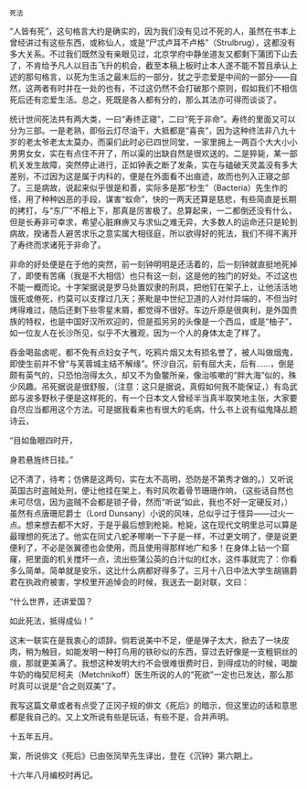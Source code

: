    死法 

   “人皆有死”，这句格言大约是确实的，因为我们没有见过不死的人，虽然在书本上曾经讲过有这些东西，或称仙人，或是“尸忒卢耳不卢格”（Strulbrug），这都没有多大关系。不过我们既然没有亲眼见过，北京学府中静坐道友又都剩下蒲团下山去了，不肯给予凡人以目击飞升的机会，截至本稿上板时止本人遂不能不暂且承认上述的那句格言，以死为生活之最末后的一部分，犹之乎恋爱是中间的一部分——自然，这两者有时并在一处的也有，不过这仍然不会打破那个原则，假如我们不相信死后还有恋爱生活。总之，死既是各人都有分的，那么其法亦可得而谈谈了。

   统计世间死法共有两大类，一曰“寿终正寝”，二曰“死于非命”。寿终的里面又可以分为三部。一是老熟，即俗云灯尽油干，大抵都是“喜丧”，因为这种终法非八九十岁的老太爷老太太莫办，而渠们此时必已四世同堂，一家里拥上一两百个大大小小男男女女，实在有点住不开了，所以渠的出缺自然是很欢送的。二是猝毙，某一部机关发生故障，突然停止进行，正如钟表之断了发条，实在与磕破天灵盖没有多大差别，不过因为这是属于内科的，便是在外面看不出痕迹，故而也列入正寝之部了。三是病故，说起来似乎很是和善，实际多是那“秒生”（Bacteria）先生作的怪，用了种种凶恶的手段，谋害“蚁命”，快的一两天还算是慈悲，有些简直是长期的拷打，与“东厂”不相上下，那真是厉害极了。总算起来，一二都倒还没有什么，但是长寿非可幸求，希望心脏麻痹又与求仙之难无异，大多数人的运命还只是轮到病故，揆诸吾人避苦求乐之意实属大相径庭，所以欲得好的死法，我们不得不离开了寿终而求诸死于非命了。

   非命的好处便是在于他的突然，前一刻钟明明是还活着的，后一刻钟就直挺地死掉了，即使有苦痛（我是不大相信）也只有这一刻，这是他的独门的好处。不过这也不能一概而论。十字架据说是罗马处置奴隶的刑具，把他钉在架子上，让他活活地饿死或倦死，约莫可以支撑过几天；荼毗是中世纪卫道的人对付异端的，不但当时烤得难过，随后还剩下些零星末屑，都觉得不很好。车边斤原是很爽利，是外国贵族的特权，也是中国好汉所欢迎的，但是孤另另的头像是一个西瓜，或是“柚子”，如一位友人在长沙所见，似乎不大雅观，因为一个人的身体太走了样了。

   吞金喝盐卤呢，都不免有点妇女子气，吃鸦片烟又太有损名誉了，被人叫做烟鬼，即使生前并不曾“与芙蓉城主结不解缘”。怀沙自沉，前有屈大夫，后有……，倒是颇有英气的，只恐怕泡得太久，却又不为鱼鳖所亲，像治咳嗽的“胖大海”似的，殊少风趣。吊死据说是很舒服，（注意：这只是据说，真假如何我不能保证，）有岛武郎与波多野秋子便是这样死的，有一个日本文人曾经半当真半取笑地主张，大家要自尽应当都用这个方法。可是据我看来也有很大的毛病。什么书上说有缢鬼降乩题诗云，

   “目如鱼眼四时开，

   身若悬旌终日挂。”

   记不清了，待考；仿佛是这两句，实在太不高明，恐防是不第秀才做的。）又听说英国古时盗贼处刑，便让他挂在架上，有时风吹着骨节珊珊作响，（这些话自然也未可尽信，因为盗贼不会都是锁子骨，然而“听说”如此，我也不好一定硬反对，）虽然有点唐珊尼爵士（Lord Dunsany）小说的风味，总似乎过于怪异——过火一点。想来想去都不大好，于是乎最后想到枪毙。枪毙，这在现代文明里总可以算是最理想的死法了。他实在同丈八蛇矛嚓喇一下子是一样，不过更文明了，便是说更便利了，不必是张翼德也会使用，而且使用得那样地广和多！在身体上钻一个窟窿，把里面的机关搅坏一点，流出些蒲公英的白汁似的红水，这件事就完了：你看多么简单。简单就是安乐，这比什么病都好得多了。三月十八日中法大学生胡锡爵君在执政府被害，学校里开追悼会的时候，我送去一副对联，文曰：

   “什么世界，还讲爱国？

   如此死法，抵得成仙！”

   这末一联实在是我衷心的颂辞。倘若说美中不足，便是弹子太大，掀去了一块皮肉，稍为触目，如能发明一种打鸟用的铁砂似的东西，穿过去好像是一支粗铜丝的痕，那就更美满了。我想这种发明大约不会很难很费时日，到得成功的时候，喝酸牛奶的梅契尼柯夫（Metchnikoff）医生所说的人的“死欲”一定也已发达，那么那时真可以说是“合之则双美”了。

   我写这篇文章或者有点受了正冈子规的俳文《死后》的暗示，但这里边的话和意思都是我自己的。又上文所说有些是玩话，有些不是，合并声明。

   十五年五月。

   案，所说俳文《死后》已由张凤举先生译出，登在《沉钟》第六期上。

   十六年八月编校时再记。

